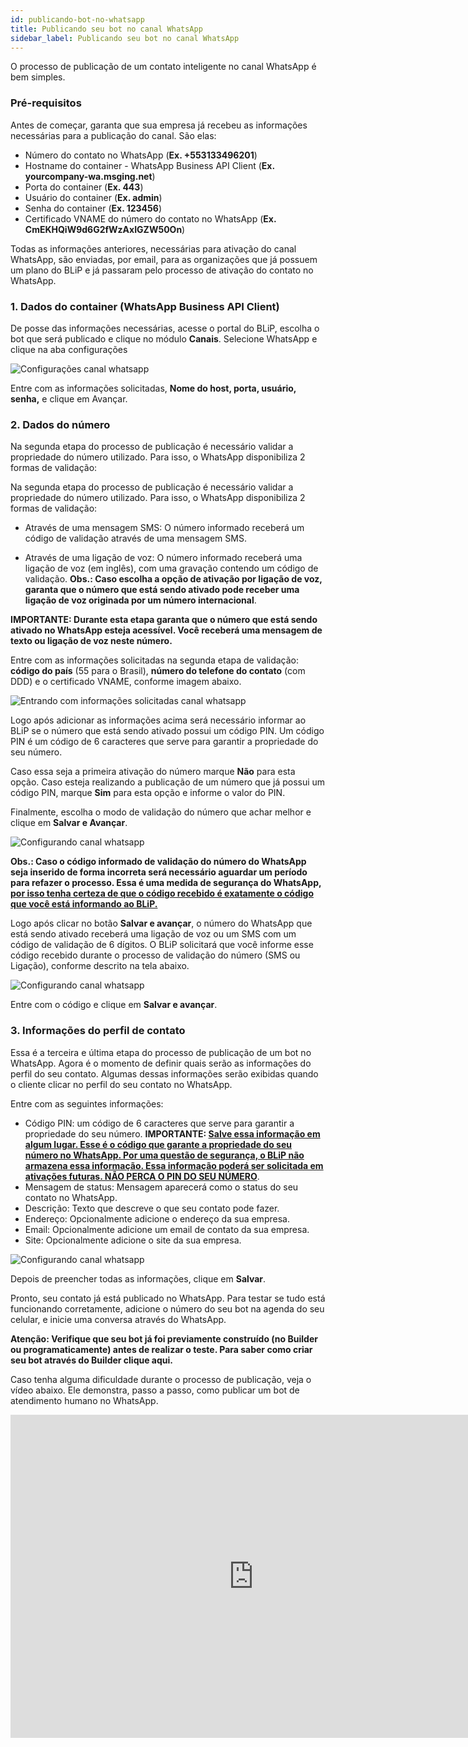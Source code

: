 ```yaml
---
id: publicando-bot-no-whatsapp
title: Publicando seu bot no canal WhatsApp
sidebar_label: Publicando seu bot no canal WhatsApp
---
```


O processo de publicação de um contato inteligente no canal WhatsApp é bem simples.

### Pré-requisitos

Antes de começar, garanta que sua empresa já recebeu as informações necessárias para a publicação do canal. São elas:

* Número do contato no WhatsApp (**Ex. +553133496201**)
* Hostname do container - WhatsApp Business API Client (**Ex. yourcompany-wa\.msging\.net**)
* Porta do container (**Ex. 443**)
* Usuário do container (**Ex. admin**)
* Senha do container (**Ex. 123456**)
* Certificado VNAME do número do contato no WhatsApp (**Ex. CmEKHQiW9d6G2fWzAxIGZW50On**)

Todas as informações anteriores, necessárias para ativação do canal WhatsApp, são enviadas, por email, para as organizações que já possuem um plano do BLiP e já passaram pelo processo de ativação do contato no WhatsApp.

### 1. Dados do container (WhatsApp Business API Client)
De posse das informações necessárias, acesse o portal do BLiP, escolha o bot que será publicado e clique no módulo **Canais**. Selecione WhatsApp e clique na aba configurações

![Configurações canal whatsapp](/img/channels/whatsapp/publicando-bot-no-whatsapp-1.png)<br>

Entre com as informações solicitadas, **Nome do host, porta, usuário, senha,** e clique em Avançar.

### 2. Dados do número

Na segunda etapa do processo de publicação é necessário validar a propriedade do número utilizado. Para isso, o WhatsApp disponibiliza 2 formas de validação:

Na segunda etapa do processo de publicação é necessário validar a propriedade do número utilizado. Para isso, o WhatsApp disponibiliza 2 formas de validação:

* Através de uma mensagem SMS: O número informado receberá um código de validação através de uma mensagem SMS.

* Através de uma ligação de voz: O número informado receberá uma ligação de voz (em inglês), com uma gravação contendo um código de validação. **Obs.: Caso escolha a opção de ativação por ligação de voz, garanta que o número que está sendo ativado pode receber uma ligação de voz originada por um número internacional**.

**IMPORTANTE: Durante esta etapa garanta que o número que está sendo ativado no WhatsApp esteja acessível.  Você receberá uma mensagem de texto ou ligação de voz neste número.**

Entre com as informações solicitadas na segunda etapa de validação: **código do país** (55 para o Brasil), **número do telefone do contato** (com DDD) e o certificado VNAME, conforme imagem abaixo.

![Entrando com informações solicitadas canal whatsapp](/img/channels/whatsapp/publicando-bot-no-whatsapp-2.png)<br>

Logo após adicionar as informações acima será necessário informar ao BLiP se o número que está sendo ativado possui um código PIN. Um código PIN é um código de 6 caracteres que serve para garantir a propriedade do seu número.

Caso essa seja a primeira ativação do número marque **Não** para esta opção. Caso esteja realizando a publicação de um número que já possui um código PIN, marque **Sim** para esta opção e informe o valor do PIN.

Finalmente, escolha o modo de validação do número que achar melhor e clique em **Salvar e Avançar**.

![Configurando canal whatsapp](/img/channels/whatsapp/publicando-bot-no-whatsapp-3.png)<br>

**Obs.: Caso o código informado de validação do número do WhatsApp seja inserido de forma incorreta será necessário aguardar um período para refazer o processo. Essa é uma medida de segurança do WhatsApp, <u>por isso tenha certeza de que o código recebido é exatamente o código que você está informando ao BLiP.</u>**

Logo após clicar no botão **Salvar e avançar**, o número do WhatsApp que está sendo ativado receberá uma ligação de voz ou um SMS com um código de validação de 6 dígitos. O BLiP solicitará que você informe esse código recebido durante o processo de validação do número (SMS ou Ligação), conforme descrito na tela abaixo.

![Configurando canal whatsapp](/img/channels/whatsapp/publicando-bot-no-whatsapp-4.png)<br>

Entre com o código e clique em **Salvar e avançar**.

### 3. Informações do perfil de contato

Essa é a terceira e última etapa do processo de publicação de um bot no WhatsApp. Agora é o momento de definir quais serão as informações do perfil do seu contato. Algumas dessas informações serão exibidas quando o cliente clicar no perfil do seu contato no WhatsApp.

Entre com as seguintes informações:

* Código PIN:  um código de 6 caracteres que serve para garantir a propriedade do seu número. **IMPORTANTE: <u>Salve essa informação em algum lugar. Esse é o código que garante a propriedade do seu número no WhatsApp. Por uma questão de segurança, o BLiP não armazena essa informação. Essa informação poderá ser solicitada em ativações futuras. NÃO PERCA O PIN DO SEU NÚMERO</u>**.
* Mensagem de status: Mensagem aparecerá como o status do seu contato no WhatsApp.
* Descrição: Texto que descreve o que seu contato pode fazer.
* Endereço: Opcionalmente adicione o endereço da sua empresa.
* Email: Opcionalmente adicione um email de contato da sua empresa.
* Site: Opcionalmente adicione o site da sua empresa.

![Configurando canal whatsapp](/img/channels/whatsapp/publicando-bot-no-whatsapp-5.png)<br>

Depois de preencher todas as informações, clique em **Salvar**.

Pronto, seu contato já está publicado no WhatsApp. Para testar se tudo está funcionando corretamente, adicione o número do seu bot na agenda do seu celular, e inicie uma conversa através do WhatsApp.

**Atenção: Verifique que seu bot já foi previamente construído (no Builder ou programaticamente) antes de realizar o teste. Para saber como criar seu bot através do Builder clique aqui.**

Caso tenha alguma dificuldade durante o processo de publicação, veja o vídeo abaixo. Ele demonstra, passo a passo, como publicar um bot de atendimento humano no WhatsApp.

<iframe width="778" height="517" src="https://www.youtube.com/embed/JtY0woSr9wo" frameborder="0" allow="accelerometer; autoplay; encrypted-media; gyroscope; picture-in-picture" allowfullscreen></iframe><br>